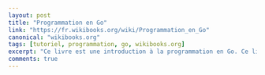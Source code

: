 ```yaml
---
layout: post
title: "Programmation en Go"
link: "https://fr.wikibooks.org/wiki/Programmation_en_Go"
canonical: "wikibooks.org"
tags: [tutoriel, programmation, go, wikibooks.org]
excerpt: "Ce livre est une introduction à la programmation en Go. Ce livre s'adresse à des personnes ayant déjà des notions de base en informatique ainsi qu'en programmation et en ligne de commande."
comments: true
---
```

